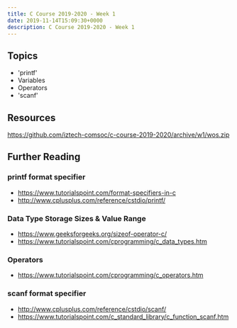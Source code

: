 ```yaml
---
title: C Course 2019-2020 - Week 1
date: 2019-11-14T15:09:30+0000
description: C Course 2019-2020 - Week 1
---
```


## Topics
- 'printf'
- Variables
- Operators
- 'scanf'

## Resources
https://github.com/iztech-comsoc/c-course-2019-2020/archive/w1/wos.zip

## Further Reading
### printf format specifier
- https://www.tutorialspoint.com/format-specifiers-in-c
- http://www.cplusplus.com/reference/cstdio/printf/

### Data Type Storage Sizes & Value Range
- https://www.geeksforgeeks.org/sizeof-operator-c/
- https://www.tutorialspoint.com/cprogramming/c_data_types.htm

### Operators
- https://www.tutorialspoint.com/cprogramming/c_operators.htm

### scanf format specifier
- http://www.cplusplus.com/reference/cstdio/scanf/
- https://www.tutorialspoint.com/c_standard_library/c_function_scanf.htm

